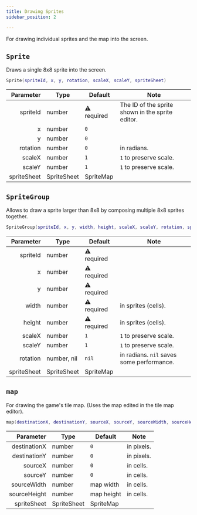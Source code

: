 ```yaml
---
title: Drawing Sprites
sidebar_position: 2

---
```


For drawing individual sprites and the map into the screen.

## `Sprite`

Draws a single 8x8 sprite into the screen.

```lua
Sprite(spriteId, x, y, rotation, scaleX, scaleY, spriteSheet)
```

|   Parameter | Type        | Default     | Note                                             |
|------------:|-------------|-------------|--------------------------------------------------|
|    spriteId | number      | ⚠️ required | The ID of the sprite shown in the sprite editor. |
|           x | number      | `0`         |                                                  |
|           y | number      | `0`         |                                                  |
|    rotation | number      | `0`         | in radians.                                      |
|      scaleX | number      | `1`         | `1` to preserve scale.                           |
|      scaleY | number      | `1`         | `1` to preserve scale.                           |
| spriteSheet | SpriteSheet | SpriteMap   |                                                  |

## `SpriteGroup`

Allows to draw a sprite larger than 8x8 by composing multiple 8x8 sprites together.

```lua
SpriteGroup(spriteId, x, y, width, height, scaleX, scaleY, rotation, spriteSheet)
```

|   Parameter | Type        | Default     | Note                                      |
|------------:|-------------|-------------|-------------------------------------------|
|    spriteId | number      | ⚠️ required |                                           |
|           x | number      | ⚠️ required |                                           |
|           y | number      | ⚠️ required |                                           |
|       width | number      | ⚠️ required | in sprites (cells).                       |
|      height | number      | ⚠️ required | in sprites (cells).                       |
|      scaleX | number      | `1`         | `1` to preserve scale.                    |
|      scaleY | number      | `1`         | `1` to preserve scale.                    |
|    rotation | number, nil | `nil`       | in radians. `nil` saves some performance. |
| spriteSheet | SpriteSheet | SpriteMap   |                                           |


## `map`

For drawing the game's tile map. (Uses the map edited in the tile map editor).

```lua
map(destinationX, destinationY, sourceX, sourceY, sourceWidth, sourceHeight, scaleX, scaleY, spriteSheet)
```

|    Parameter | Type        | Default    | Note       |
|-------------:|-------------|------------|------------|
| destinationX | number      | `0`        | in pixels. |
| destinationY | number      | `0`        | in pixels. |
|      sourceX | number      | `0`        | in cells.  |
|      sourceY | number      | `0`        | in cells.  |
|  sourceWidth | number      | map width  | in cells.  |
| sourceHeight | number      | map height | in cells.  |
|  spriteSheet | SpriteSheet | SpriteMap  |            |

